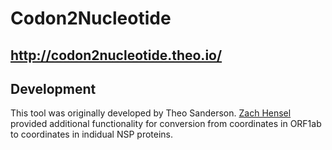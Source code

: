 # Codon2Nucleotide

## http://codon2nucleotide.theo.io/


## Development

This tool was originally developed by Theo Sanderson. [Zach Hensel](https://www.itqb.unl.pt/research/biology/single-molecule-microbiology/zach-hensel-lab) provided additional functionality for conversion from coordinates in ORF1ab to coordinates in indidual NSP proteins.